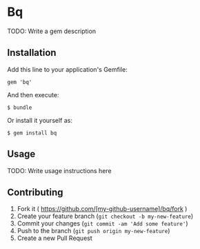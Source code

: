 # Bq

TODO: Write a gem description

## Installation

Add this line to your application's Gemfile:

    gem 'bq'

And then execute:

    $ bundle

Or install it yourself as:

    $ gem install bq

## Usage

TODO: Write usage instructions here

## Contributing

1. Fork it ( https://github.com/[my-github-username]/bq/fork )
2. Create your feature branch (`git checkout -b my-new-feature`)
3. Commit your changes (`git commit -am 'Add some feature'`)
4. Push to the branch (`git push origin my-new-feature`)
5. Create a new Pull Request
